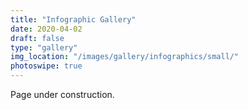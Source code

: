 ```yaml
---
title: "Infographic Gallery"
date: 2020-04-02
draft: false
type: "gallery"
img_location: "/images/gallery/infographics/small/"
photoswipe: true
---
```


Page under construction.